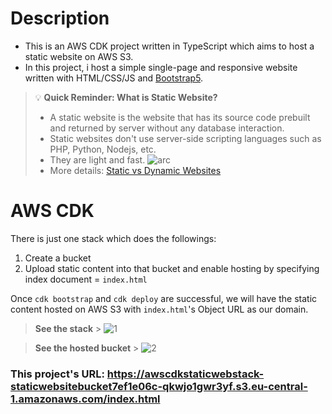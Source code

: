 # Description

- This is an AWS CDK project written in TypeScript which aims to host a static website on AWS S3.
- In this project, i host a simple single-page and responsive website written with HTML/CSS/JS and [Bootstrap5](https://getbootstrap.com/).

> 💡 **Quick Reminder: What is Static Website?**
>
> - A static website is the website that has its source code prebuilt and returned by server without any database interaction.
> - Static websites don't use server-side scripting languages such as PHP, Python, Nodejs, etc.
> - They are light and fast.
>   ![arc](https://user-images.githubusercontent.com/68128434/222793100-96ac2869-98a2-4da4-9053-2ed70240a225.jpg)
> - More details: [Static vs Dynamic Websites](https://www.geeksforgeeks.org/static-vs-dynamic-website/)

# AWS CDK

There is just one stack which does the followings:

1. Create a bucket
2. Upload static content into that bucket and enable hosting by specifying index document = `index.html`

Once `cdk bootstrap` and `cdk deploy` are successful, we will have the static content hosted on AWS S3 with `index.html`'s Object URL as our domain.

> **See the stack** > ![1](https://user-images.githubusercontent.com/68128434/222879174-187d9f27-72e4-4285-aa43-f8165e6c17a1.JPG)

> **See the hosted bucket** > ![2](https://user-images.githubusercontent.com/68128434/222879176-622cf84c-9c88-42b2-9722-e5719662bbea.JPG)

### This project's URL: https://awscdkstaticwebstack-staticwebsitebucket7ef1e06c-qkwjo1gwr3yf.s3.eu-central-1.amazonaws.com/index.html
